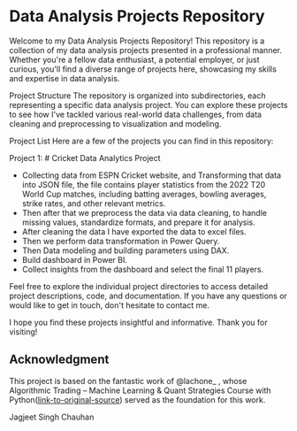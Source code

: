 # Data Analysis Projects Repository
Welcome to my Data Analysis Projects Repository! This repository is a collection of my data analysis projects presented in a professional manner. Whether you're a fellow data enthusiast, a potential employer, or just curious, you'll find a diverse range of projects here, showcasing my skills and expertise in data analysis.

Project Structure
The repository is organized into subdirectories, each representing a specific data analysis project. You can explore these projects to see how I've tackled various real-world data challenges, from data cleaning and preprocessing to visualization and modeling.

Project List
Here are a few of the projects you can find in this repository:

Project 1: # Cricket Data Analytics Project
* Collecting data from ESPN Cricket website, and Transforming that data into JSON file, the file contains player statistics from the 2022 T20 World Cup matches, including batting averages, bowling averages, strike rates, and other relevant metrics.
* Then after that we preprocess the data via data cleaning, to handle missing values, standardize formats, and prepare it for analysis.
* After cleaning the data I have exported the data to excel files.
* Then we perform data transformation in Power Query.
* Then Data modeling and building parameters using DAX.
* Build dashboard in Power BI.
* Collect insights from the dashboard and select the final 11 players.
 
Feel free to explore the individual project directories to access detailed project descriptions, code, and documentation. If you have any questions or would like to get in touch, don't hesitate to contact me.

I hope you find these projects insightful and informative. Thank you for visiting!

## Acknowledgment

This project is based on the fantastic work of @lachone_ , whose Algorithmic Trading – Machine Learning & Quant Strategies Course with Python([link-to-original-source](https://youtu.be/9Y3yaoi9rUQ?feature=shared)) served as the foundation for this work.


Jagjeet Singh Chauhan
